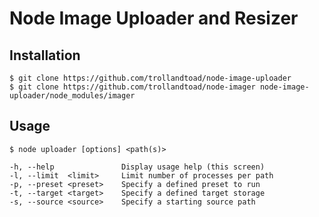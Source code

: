 Node Image Uploader and Resizer
==================================

Installation
------------
    $ git clone https://github.com/trollandtoad/node-image-uploader
    $ git clone https://github.com/trollandtoad/node-imager node-image-uploader/node_modules/imager

Usage
-----
    $ node uploader [options] <path(s)>
    
    -h, --help               Display usage help (this screen)
    -l, --limit  <limit>     Limit number of processes per path
    -p, --preset <preset>    Specify a defined preset to run
    -t, --target <target>    Specify a defined target storage
    -s, --source <source>    Specify a starting source path